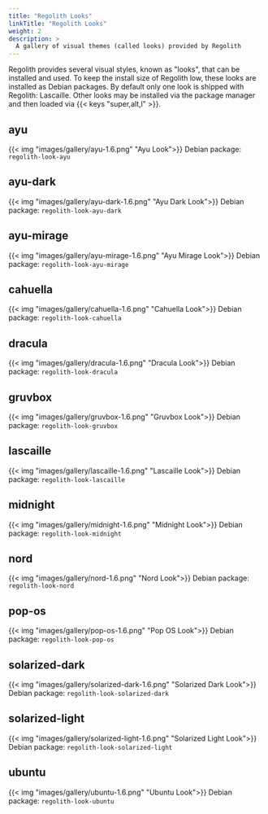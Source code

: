 ```yaml
---
title: "Regolith Looks"
linkTitle: "Regolith Looks"
weight: 2
description: >
  A gallery of visual themes (called looks) provided by Regolith
---
```


Regolith provides several visual styles, known as "looks", that can be installed and used. To keep the install size of Regolith low, these looks are installed as Debian packages.  By default only one look is shipped with Regolith: Lascaille.  Other looks may be installed via the package manager and then loaded via {{< keys "super,alt,l" >}}.

## ayu

{{< img "images/gallery/ayu-1.6.png" "Ayu Look">}}
Debian package: `regolith-look-ayu`

## ayu-dark

{{< img "images/gallery/ayu-dark-1.6.png" "Ayu Dark Look">}}
Debian package: `regolith-look-ayu-dark`

## ayu-mirage

{{< img "images/gallery/ayu-mirage-1.6.png" "Ayu Mirage Look">}}
Debian package: `regolith-look-ayu-mirage`

## cahuella

{{< img "images/gallery/cahuella-1.6.png" "Cahuella Look">}}
Debian package: `regolith-look-cahuella`

## dracula

{{< img "images/gallery/dracula-1.6.png" "Dracula Look">}}
Debian package: `regolith-look-dracula`

## gruvbox

{{< img "images/gallery/gruvbox-1.6.png" "Gruvbox Look">}}
Debian package: `regolith-look-gruvbox`

## lascaille

{{< img "images/gallery/lascaille-1.6.png" "Lascaille Look">}}
Debian package: `regolith-look-lascaille`

## midnight

{{< img "images/gallery/midnight-1.6.png" "Midnight Look">}}
Debian package: `regolith-look-midnight`

## nord

{{< img "images/gallery/nord-1.6.png" "Nord Look">}}
Debian package: `regolith-look-nord`

## pop-os

{{< img "images/gallery/pop-os-1.6.png" "Pop OS Look">}}
Debian package: `regolith-look-pop-os`

## solarized-dark

{{< img "images/gallery/solarized-dark-1.6.png" "Solarized Dark Look">}}
Debian package: `regolith-look-solarized-dark`

## solarized-light

{{< img "images/gallery/solarized-light-1.6.png" "Solarized Light Look">}}
Debian package: `regolith-look-solarized-light`

## ubuntu

{{< img "images/gallery/ubuntu-1.6.png" "Ubuntu Look">}}
Debian package: `regolith-look-ubuntu`